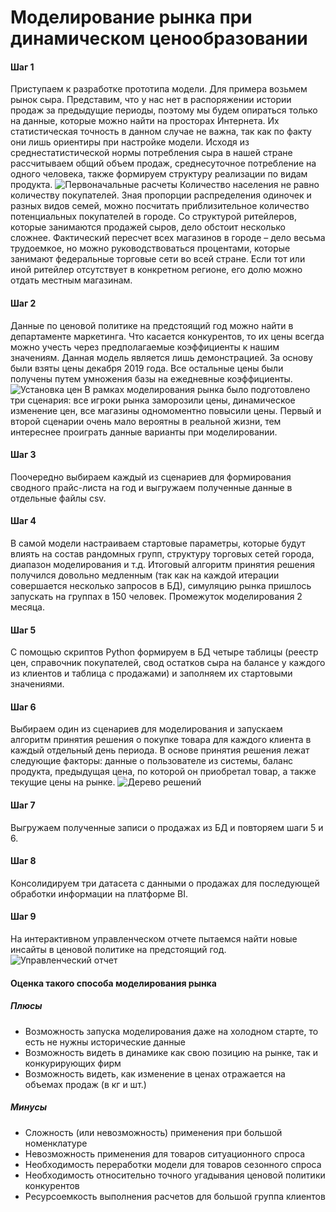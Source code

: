 # Моделирование рынка при динамическом ценообразовании

#### Шаг 1 
Приступаем к разработке прототипа модели. Для примера возьмем рынок сыра. Представим, что у нас нет в распоряжении истории продаж за предыдущие периоды, поэтому мы будем опираться только на данные, которые можно найти на просторах Интернета. Их статистическая точность в данном случае не важна, так как по факту они лишь ориентиры при настройке модели. 
Исходя из среднестатистической нормы потребления сыра в нашей стране рассчитываем общий объем продаж, среднесуточное потребление на одного человека, также формируем структуру реализации по видам продукта.
![Первоначальные расчеты](https://github.com/grishenkovp/project_cheese_market/raw/main/screenshot/consumption_calculation.PNG)
Количество населения не равно количеству покупателей. Зная пропорции распределения одиночек и разных видов семей, можно посчитать приблизительное количество потенциальных покупателей в городе.
Со структурой ритейлеров, которые занимаются продажей сыров, дело обстоит несколько сложнее. Фактический пересчет всех магазинов в городе – дело весьма трудоемкое, но можно руководствоваться процентами, которые занимают федеральные торговые сети во всей стране. Если тот или иной ритейлер отсутствует в конкретном регионе, его долю можно отдать местным магазинам. 
#### Шаг 2
Данные по ценовой политике на предстоящий год можно найти в департаменте маркетинга. Что касается конкурентов, то их цены всегда можно учесть через предполагаемые коэффициенты к нашим значениям.
Данная модель является лишь демонстрацией. За основу были взяты цены декабря 2019 года. Все остальные цены были получены путем умножения базы на ежедневные коэффициенты.
![Установка цен](https://github.com/grishenkovp/project_cheese_market/raw/main/screenshot/setting_prices.PNG)
В рамках моделирования рынка было подготовлено три сценария: все игроки рынка заморозили цены, динамическое изменение цен, все магазины одномоментно повысили цены. Первый и второй сценарии очень мало вероятны в реальной жизни, тем интереснее проиграть данные варианты при моделировании.
#### Шаг 3
Поочередно выбираем каждый из сценариев для формирования сводного прайс-листа на год и выгружаем полученные данные в отдельные файлы csv. 
#### Шаг 4
В самой модели настраиваем стартовые параметры, которые будут влиять на состав рандомных групп, структуру торговых сетей города, диапазон моделирования и т.д. Итоговый алгоритм принятия решения получился довольно медленным (так как на каждой итерации совершается несколько запросов в БД), симуляцию рынка пришлось запускать на группах в 150 человек. Промежуток моделирования 2 месяца.
#### Шаг 5
С помощью скриптов Python формируем в БД четыре таблицы (реестр цен, справочник покупателей, свод остатков сыра на балансе у каждого из клиентов и таблица с продажами) и заполняем их стартовыми значениями.
#### Шаг 6
Выбираем один из сценариев для моделирования и запускаем алгоритм принятия решения о покупке товара для каждого клиента в каждый отдельный день периода. В основе принятия решения лежат следующие факторы: данные о пользователе из системы, баланс продукта, предыдущая цена, по которой он приобретал товар, а также текущие цены на рынке.
![Дерево решений](https://github.com/grishenkovp/project_cheese_market/raw/main/screenshot/decision_algorithm.PNG)
#### Шаг 7
Выгружаем полученные записи о продажах из БД и повторяем шаги 5 и 6.
#### Шаг 8
Консолидируем три датасета с данными о продажах для последующей обработки информации на платформе BI.
#### Шаг 9
На интерактивном управленческом отчете пытаемся найти новые инсайты в ценовой политике на предстоящий год.
![Управленческий отчет](https://github.com/grishenkovp/project_cheese_market/raw/main/screenshot/dashboard.PNG)
#### Оценка такого способа моделирования рынка
##### Плюсы
* Возможность запуска моделирования даже на холодном старте, то есть не нужны исторические данные
* Возможность видеть в динамике как свою позицию на рынке, так и конкурирующих фирм
* Возможность видеть, как изменение в ценах отражается на объемах продаж (в кг и шт.)
##### Минусы
* Сложность (или невозможность) применения при большой номенклатуре
* Невозможность применения для товаров ситуационного спроса
* Необходимость переработки модели для товаров сезонного спроса
* Необходимость относительно точного угадывания ценовой политики конкурентов
* Ресурсоемкость выполнения расчетов для большой группа клиентов
